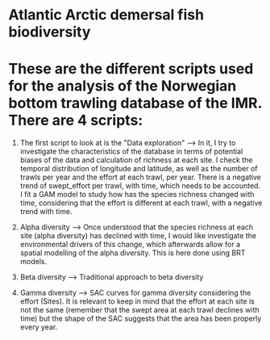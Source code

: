 # Atlantic Arctic demersal fish biodiversity

# These are the different scripts used for the analysis of the Norwegian bottom trawling database of the IMR. There are 4 scripts:


1. The first script to look at is the "Data exploration" --> In it, I try to investigate the characteristics of the database 
in terms of potential biases of the data and calculation of richness at each site. I check the temporal distribution of longitude and latitude, as well as the number of trawls per year and the effort at each trawl, per year. There is a negative trend of swept_effort per trawl, with time, which needs to be accounted. I fit a GAM model to study how has the species richness changed with time, considering that the effort is different at each trawl, with a negative trend with time. 

2. Alpha diversity --> Once understood that the species richness at each site (alpha diversity) has declined with time, I would like investigate
the environmental drivers of this change, which afterwards allow for a spatial modelling of the alpha diversity. This is here done using BRT models.

3. Beta diversity --> Traditional approach to beta diversity

4. Gamma diversity --> SAC curves for gamma diversity considering the effort (Sites). It is relevant to keep in mind that the effort at each site is not the same
(remember that the swept area at each trawl declines with time) but the shape of the SAC suggests that the area has been properly every year. 
